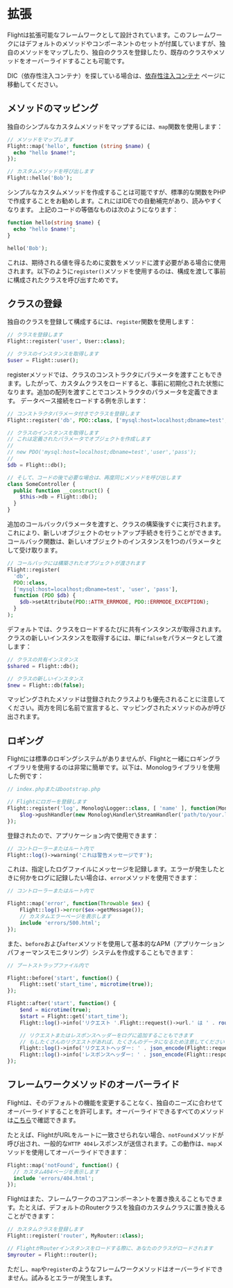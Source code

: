 # 拡張

Flightは拡張可能なフレームワークとして設計されています。このフレームワークにはデフォルトのメソッドやコンポーネントのセットが付属していますが、独自のメソッドをマップしたり、独自のクラスを登録したり、既存のクラスやメソッドをオーバーライドすることも可能です。

DIC（依存性注入コンテナ）を探している場合は、[依存性注入コンテナ](dependency-injection-container) ページに移動してください。

## メソッドのマッピング

独自のシンプルなカスタムメソッドをマップするには、`map`関数を使用します：

```php
// メソッドをマップします
Flight::map('hello', function (string $name) {
  echo "hello $name!";
});

// カスタムメソッドを呼び出します
Flight::hello('Bob');
```

シンプルなカスタムメソッドを作成することは可能ですが、標準的な関数をPHPで作成することをお勧めします。これにはIDEでの自動補完があり、読みやすくなります。
上記のコードの等価なものは次のようになります：

```php
function hello(string $name) {
  echo "hello $name!";
}

hello('Bob');
```

これは、期待される値を得るために変数をメソッドに渡す必要がある場合に使用されます。以下のように`register()`メソッドを使用するのは、構成を渡して事前に構成されたクラスを呼び出すためです。

## クラスの登録

独自のクラスを登録して構成するには、`register`関数を使用します：

```php
// クラスを登録します
Flight::register('user', User::class);

// クラスのインスタンスを取得します
$user = Flight::user();
```

registerメソッドでは、クラスのコンストラクタにパラメータを渡すこともできます。したがって、カスタムクラスをロードすると、事前に初期化された状態になります。追加の配列を渡すことでコンストラクタのパラメータを定義できます。
データベース接続をロードする例を示します：

```php
// コンストラクタパラメータ付きでクラスを登録します
Flight::register('db', PDO::class, ['mysql:host=localhost;dbname=test', 'user', 'pass']);

// クラスのインスタンスを取得します
// これは定義されたパラメータでオブジェクトを作成します
//
// new PDO('mysql:host=localhost;dbname=test','user','pass');
//
$db = Flight::db();

// そして、コードの後で必要な場合は、再度同じメソッドを呼び出します
class SomeController {
  public function __construct() {
	$this->db = Flight::db();
  }
}
```

追加のコールバックパラメータを渡すと、クラスの構築後すぐに実行されます。これにより、新しいオブジェクトのセットアップ手続きを行うことができます。コールバック関数は、新しいオブジェクトのインスタンスを1つのパラメータとして受け取ります。

```php
// コールバックには構築されたオブジェクトが渡されます
Flight::register(
  'db',
  PDO::class,
  ['mysql:host=localhost;dbname=test', 'user', 'pass'],
  function (PDO $db) {
    $db->setAttribute(PDO::ATTR_ERRMODE, PDO::ERRMODE_EXCEPTION);
  }
);
```

デフォルトでは、クラスをロードするたびに共有インスタンスが取得されます。クラスの新しいインスタンスを取得するには、単に`false`をパラメータとして渡します：

```php
// クラスの共有インスタンス
$shared = Flight::db();

// クラスの新しいインスタンス
$new = Flight::db(false);
```

マッピングされたメソッドは登録されたクラスよりも優先されることに注意してください。両方を同じ名前で宣言すると、マッピングされたメソッドのみが呼び出されます。

## ロギング

Flightには標準のロギングシステムがありませんが、Flightと一緒にロギングライブラリを使用するのは非常に簡単です。以下は、Monologライブラリを使用した例です：

```php
// index.phpまたはbootstrap.php

// Flightにロガーを登録します
Flight::register('log', Monolog\Logger::class, [ 'name' ], function(Monolog\Logger $log) {
    $log->pushHandler(new Monolog\Handler\StreamHandler('path/to/your.log', Monolog\Logger::WARNING));
});
```

登録されたので、アプリケーション内で使用できます：

```php
// コントローラーまたはルート内で
Flight::log()->warning('これは警告メッセージです');
```

これは、指定したログファイルにメッセージを記録します。エラーが発生したときに何かをログに記録したい場合は、`error`メソッドを使用できます：

```php
// コントローラーまたはルート内で

Flight::map('error', function(Throwable $ex) {
	Flight::log()->error($ex->getMessage());
	// カスタムエラーページを表示します
	include 'errors/500.html';
});
```

また、`before`および`after`メソッドを使用して基本的なAPM（アプリケーションパフォーマンスモニタリング）システムを作成することもできます：

```php
// ブートストラップファイル内で

Flight::before('start', function() {
	Flight::set('start_time', microtime(true));
});

Flight::after('start', function() {
	$end = microtime(true);
	$start = Flight::get('start_time');
	Flight::log()->info('リクエスト '.Flight::request()->url.' は ' . round($end - $start, 4) . ' 秒かかりました');

	// リクエストまたはレスポンスヘッダーをログに追加することもできます
	// もしたくさんのリクエストがあれば、たくさんのデータになるため注意してください
	Flight::log()->info('リクエストヘッダー: ' . json_encode(Flight::request()->headers));
	Flight::log()->info('レスポンスヘッダー: ' . json_encode(Flight::response()->headers));
});
```

## フレームワークメソッドのオーバーライド

Flightは、そのデフォルトの機能を変更することなく、独自のニーズに合わせてオーバーライドすることを許可します。オーバーライドできるすべてのメソッドは[こちら](learn/api)で確認できます。

たとえば、FlightがURLをルートに一致させられない場合、`notFound`メソッドが呼び出され、一般的な`HTTP 404`レスポンスが送信されます。この動作は、`map`メソッドを使用してオーバーライドできます：

```php
Flight::map('notFound', function() {
  // カスタム404ページを表示します
  include 'errors/404.html';
});
```

Flightはまた、フレームワークのコアコンポーネントを置き換えることもできます。たとえば、デフォルトのRouterクラスを独自のカスタムクラスに置き換えることができます：

```php
// カスタムクラスを登録します
Flight::register('router', MyRouter::class);

// FlightがRouterインスタンスをロードする際に、あなたのクラスがロードされます
$myrouter = Flight::router();
```

ただし、`map`や`register`のようなフレームワークメソッドはオーバーライドできません。試みるとエラーが発生します。